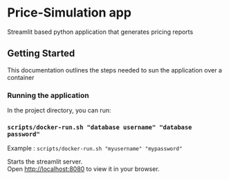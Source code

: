 # Price-Simulation app

Streamlit based python application that generates pricing reports

## Getting Started

This documentation outlines the steps needed to sun the application over a container


### Running the application

In the project directory, you can run:

### `scripts/docker-run.sh "database username" "database password"`
Example : `scripts/docker-run.sh "myusername" "mypassword"`

Starts the streamlit server.\
Open [http://localhost:8080](http://localhost:8080) to view it in your browser.
